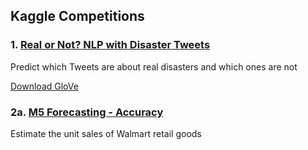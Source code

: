 ## Kaggle Competitions

### 1. [Real or Not? NLP with Disaster Tweets](https://github.com/ysun90/kaggle-competitions/tree/master/nlp-getting-started) 

Predict which Tweets are about real disasters and which ones are not

[Download GloVe](https://nlp.stanford.edu/projects/glove/)


### 2a. [M5 Forecasting - Accuracy](https://github.com/ysun90/kaggle-competitions/tree/master/m5-forecasting)

Estimate the unit sales of Walmart retail goods
